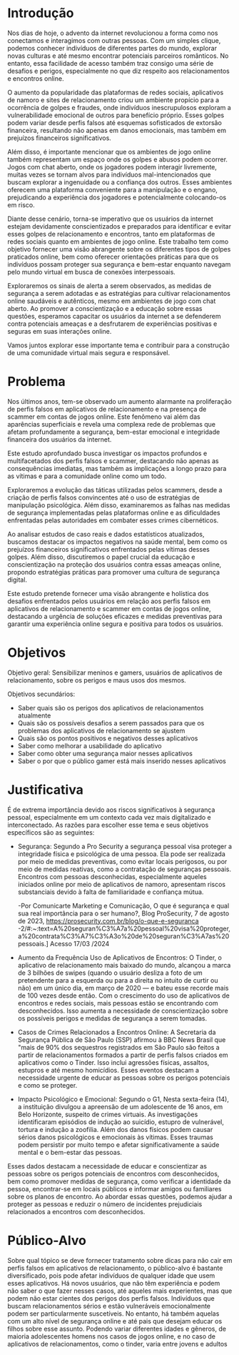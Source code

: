 # Introdução 

Nos dias de hoje, o advento da internet revolucionou a forma como nos conectamos e interagimos com outras pessoas. Com um simples clique, podemos conhecer indivíduos de diferentes partes do mundo, explorar novas culturas e até mesmo encontrar potenciais parceiros românticos. No entanto, essa facilidade de acesso também traz consigo uma série de desafios e perigos, especialmente no que diz respeito aos relacionamentos e encontros online.

O aumento da popularidade das plataformas de redes sociais, aplicativos de namoro e sites de relacionamento criou um ambiente propício para a ocorrência de golpes e fraudes, onde indivíduos inescrupulosos exploram a vulnerabilidade emocional de outros para benefício próprio. Esses golpes podem variar desde perfis falsos até esquemas sofisticados de extorsão financeira, resultando não apenas em danos emocionais, mas também em prejuízos financeiros significativos.

Além disso, é importante mencionar que os ambientes de jogo online também representam um espaço onde os golpes e abusos podem ocorrer. Jogos com chat aberto, onde os jogadores podem interagir livremente, muitas vezes se tornam alvos para indivíduos mal-intencionados que buscam explorar a ingenuidade ou a confiança dos outros. Esses ambientes oferecem uma plataforma conveniente para a manipulação e o engano, prejudicando a experiência dos jogadores e potencialmente colocando-os em risco.

Diante desse cenário, torna-se imperativo que os usuários da internet estejam devidamente conscientizados e preparados para identificar e evitar esses golpes de relacionamento e encontros, tanto em plataformas de redes sociais quanto em ambientes de jogo online. Este trabalho tem como objetivo fornecer uma visão abrangente sobre os diferentes tipos de golpes praticados online, bem como oferecer orientações práticas para que os indivíduos possam proteger sua segurança e bem-estar enquanto navegam pelo mundo virtual em busca de conexões interpessoais.

Exploraremos os sinais de alerta a serem observados, as medidas de segurança a serem adotadas e as estratégias para cultivar relacionamentos online saudáveis e autênticos, mesmo em ambientes de jogo com chat aberto. Ao promover a conscientização e a educação sobre essas questões, esperamos capacitar os usuários da internet a se defenderem contra potenciais ameaças e a desfrutarem de experiências positivas e seguras em suas interações online.

Vamos juntos explorar esse importante tema e contribuir para a construção de uma comunidade virtual mais segura e responsável.



# Problema 

Nos últimos anos, tem-se observado um aumento alarmante na proliferação de perfis falsos em aplicativos de relacionamento e na presença de scammer em contas de jogos online. Este fenômeno vai além das aparências superficiais e revela uma complexa rede de problemas que afetam profundamente a segurança, bem-estar emocional e integridade financeira dos usuários da internet.

Este estudo aprofundado busca investigar os impactos profundos e multifacetados dos perfis falsos e scammer, destacando não apenas as consequências imediatas, mas também as implicações a longo prazo para as vítimas e para a comunidade online como um todo.

Exploraremos a evolução das táticas utilizadas pelos scammers, desde a criação de perfis falsos convincentes até o uso de estratégias de manipulação psicológica. Além disso, examinaremos as falhas nas medidas de segurança implementadas pelas plataformas online e as dificuldades enfrentadas pelas autoridades em combater esses crimes cibernéticos.

Ao analisar estudos de caso reais e dados estatísticos atualizados, buscamos destacar os impactos negativos na saúde mental, bem como os prejuízos financeiros significativos enfrentados pelas vítimas desses golpes. Além disso, discutiremos o papel crucial da educação e conscientização na proteção dos usuários contra essas ameaças online, propondo estratégias práticas para promover uma cultura de segurança digital.

Este estudo pretende fornecer uma visão abrangente e holística dos desafios enfrentados pelos usuários em relação aos perfis falsos em aplicativos de relacionamento e scammer em contas de jogos online, destacando a urgência de soluções eficazes e medidas preventivas para garantir uma experiência online segura e positiva para todos os usuários.



# Objetivos

Objetivo geral: Sensibilizar meninos e gamers, usuários de aplicativos de relacionamento, sobre os perigos e maus usos dos mesmos.

Objetivos secundários:
- Saber quais são os perigos dos aplicativos de relacionamentos atualmente
- Quais são os possíveis desafios a serem passados para que os problemas dos aplicativos de relacionamento se ajustem
- Quais são os pontos positivos e negativos desses aplicativos
- Saber como melhorar a usabilidade do aplicativo
- Saber como obter uma segurança maior nesses aplicativos
- Saber o por que o público gamer está mais inserido nesses aplicativos
  


# Justificativa

  É de extrema importância devido aos riscos significativos à segurança pessoal, especialmente em um contexto cada vez mais digitalizado e interconectado. As razões para escolher esse tema e seus objetivos específicos são as seguintes:
  
  - Segurança: Segundo a Pro Security a segurança pessoal visa proteger a integridade física e psicológica de uma pessoa. Ela pode ser realizada por meio de medidas preventivas, como evitar locais perigosos, ou por meio de medidas reativas, como a contratação de seguranças pessoais. Encontros com pessoas desconhecidas, especialmente aqueles iniciados online por meio de aplicativos de namoro, apresentam riscos substanciais devido à falta de familiaridade e confiança mútua.

    -Por Comunicarte Marketing e Comunicação, O que é segurança e qual sua real importância para o ser humano?, Blog ProSecurity, 7 de agosto de 2023, https://prosecurity.com.br/blog/o-que-e-seguranca -2/#:~:text=A%20seguran%C3%A7a%20pessoal%20visa%20proteger,a%20contrata%C3%A7%C3%A3o%20de%20seguran%C3%A7as%20pessoais.] Acesso 17/03 /2024
  
  - Aumento da Frequência Uso de Aplicativos de Encontros: O Tinder, o aplicativo de relacionamento mais baixado do mundo, alcançou a marca de 3 bilhões de swipes (quando o usuário desliza a foto de um pretendente para a esquerda ou para a direita no intuito de curtir ou não) em um único dia, em março de 2020 — e bateu esse recorde mais de 100 vezes desde então. Com o crescimento do uso de aplicativos de encontros e redes sociais, mais pessoas estão se encontrando com desconhecidos. Isso aumenta a necessidade de conscientização sobre os possíveis perigos e medidas de segurança a serem tomadas.

  - Casos de Crimes Relacionados a Encontros Online: A Secretaria da Segurança Pública de São Paulo (SSP) afirmou à BBC News Brasil que "mais de 90% dos sequestros registrados em São Paulo são feitos a partir de relacionamentos formados a partir de perfis falsos criados em aplicativos como o Tinder. Isso inclui agressões físicas, assaltos, estupros e até mesmo homicídios. Esses eventos destacam a necessidade urgente de educar as pessoas sobre os perigos potenciais e como se proteger.

  - Impacto Psicológico e Emocional: Segundo o G1, Nesta sexta-feira (14), a instituição divulgou a apreensão de um adolescente de 16 anos, em Belo Horizonte, suspeito de crimes virtuais. As investigações identificaram episódios de indução ao suicídio, estupro de vulnerável, tortura e indução a zoofilia. Além dos danos físicos podem causar sérios danos psicológicos e emocionais às vítimas. Esses traumas podem persistir por muito tempo e afetar significativamente a saúde mental e o bem-estar das pessoas.

  Esses dados destacam a necessidade de educar e conscientizar as pessoas sobre os perigos potenciais de encontros com desconhecidos, bem como promover medidas de segurança, como verificar a identidade da pessoa, encontrar-se em locais públicos e informar amigos ou familiares sobre os planos de encontro. Ao abordar essas questões, podemos ajudar a proteger as pessoas e reduzir o número de incidentes prejudiciais relacionados a encontros com desconhecidos.



# Público-Alvo

Sobre qual tópico se deve fornecer tratamento sobre dicas para não cair em perfis falsos em aplicativos de relacionamento, o público-alvo é bastante diversificado, pois pode afetar indivíduos de qualquer idade que usem esses aplicativos. Há novos usuários, que não têm experiência e podem não saber o que fazer nesses casos, até aqueles mais experientes, mas que podem não estar cientes dos perigos dos perfis falsos. Indivíduos que buscam relacionamentos sérios e estão vulneráveis emocionalmente podem ser particularmente suscetíveis. No entanto, há também aquelas com um alto nível de segurança online e até pais que desejam educar os filhos sobre esse assunto. Podendo variar diferentes idades e gêneros, de maioria adolescentes homens nos casos de jogos online, e no caso de aplicativos de relacionamentos, como o tinder, varia entre jovens e adultos
